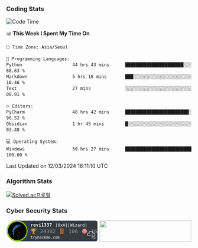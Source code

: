 ### Coding Stats

<!--START_SECTION:waka-->
![Code Time](http://img.shields.io/badge/Code%20Time-468%20hrs%2014%20mins-blue)

📊 **This Week I Spent My Time On** 

```text
🕑︎ Time Zone: Asia/Seoul

💬 Programming Languages: 
Python                   44 hrs 43 mins      ██████████████████████░░░   88.63 % 
Markdown                 5 hrs 16 mins       ███░░░░░░░░░░░░░░░░░░░░░░   10.46 % 
Text                     27 mins             ░░░░░░░░░░░░░░░░░░░░░░░░░   00.91 % 

🔥 Editors: 
PyCharm                  48 hrs 42 mins      ████████████████████████░   96.52 % 
Obsidian                 1 hr 45 mins        █░░░░░░░░░░░░░░░░░░░░░░░░   03.48 % 

💻 Operating System: 
Windows                  50 hrs 27 mins      █████████████████████████   100.00 % 
```


 Last Updated on 12/03/2024 16:11:10 UTC
<!--END_SECTION:waka-->

### Algorithm Stats

[![Solved.ac프로필](http://mazassumnida.wtf/api/v2/generate_badge?boj=revi1337)](https://solved.ac/revi1337)

### Cyber Security Stats

[![revi1337's tryhackme stats](https://raw.githubusercontent.com/Revi1337/Revi1337/main/assets/thm_propic.png)][tryhackme]
[<img src="https://www.hackthebox.com/badge/image/1002993" width="248.01" height="57">][hackthebox]


[website]: https://revi1337.com
[tryhackme]: https://tryhackme.com/p/revi1337
[hackthebox]: https://app.hackthebox.com/profile/1002993
